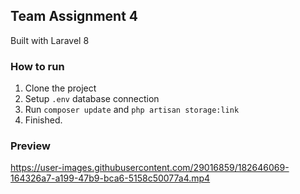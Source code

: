 ## Team Assignment 4

Built with Laravel 8

### How to run
1. Clone the project
2. Setup `.env` database connection
3. Run `composer update` and `php artisan storage:link`
4. Finished.

### Preview
https://user-images.githubusercontent.com/29016859/182646069-164326a7-a199-47b9-bca6-5158c50077a4.mp4
